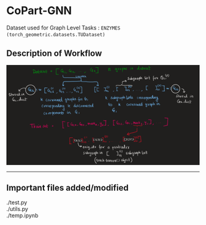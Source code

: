 # CoPart-GNN

Dataset used for Graph Level Tasks : `ENZYMES (torch_geometric.datasets.TUDataset)`

## Description of Workflow
![Image](description.png)

---

## Important files added/modified
./test.py<br>
./utils.py<br>
./temp.ipynb

